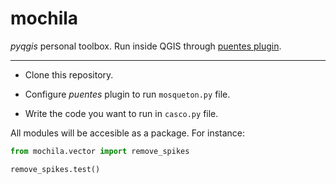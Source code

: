 # mochila
_pyqgis_ personal toolbox. Run inside QGIS through [puentes plugin](https://github.com/caprieldeluca/puentes).

-----
- Clone this repository.

- Configure _puentes_ plugin to run `mosqueton.py` file.

- Write the code you want to run in `casco.py` file.

All modules will be accesible as a package. For instance:

````python
from mochila.vector import remove_spikes

remove_spikes.test()
````
